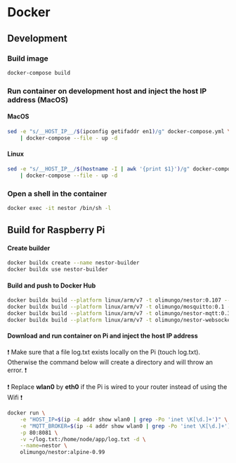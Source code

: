# Docker

## Development

### Build image

```bash
docker-compose build
```

### Run container on development host and inject the host IP address (MacOS)

#### MacOS
```bash
sed -e "s/__HOST_IP__/$(ipconfig getifaddr en1)/g" docker-compose.yml \
    | docker-compose --file - up -d
```

#### Linux
```bash
sed -e "s/__HOST_IP__/$(hostname -I | awk '{print $1}')/g" docker-compose.yml \
    | docker-compose --file - up -d
```




### Open a shell in the container

```bash
docker exec -it nestor /bin/sh -l
```

## Build for Raspberry Pi

#### Create builder

```bash
docker buildx create --name nestor-builder
docker buildx use nestor-builder
```

#### Build and push to Docker Hub

```bash
docker buildx build --platform linux/arm/v7 -t olimungo/nestor:0.107 --push nestor
docker buildx build --platform linux/arm/v7 -t olimungo/mosquitto:0.1 --push mosquitto
docker buildx build --platform linux/arm/v7 -t olimungo/nestor-mqtt:0.3 --push mqtt
docker buildx build --platform linux/arm/v7 -t olimungo/nestor-websockets:0.4 --push websockets
```

#### Download and run container on Pi and inject the host IP address

:exclamation: Make sure that a file log.txt exists locally on the Pi (touch log.txt). Otherwise the command below will create a directory and will throw an error. :exclamation:

:exclamation: Replace **wlan0** by **eth0** if the Pi is wired to your router instead of using the Wifi :exclamation:

```bash
docker run \
    -e "HOST_IP=$(ip -4 addr show wlan0 | grep -Po 'inet \K[\d.]+')" \
    -e "MQTT_BROKER=$(ip -4 addr show wlan0 | grep -Po 'inet \K[\d.]+')" \
    -p 80:8081 \
    -v ~/log.txt:/home/node/app/log.txt -d \
    --name=nestor \
    olimungo/nestor:alpine-0.99
```
